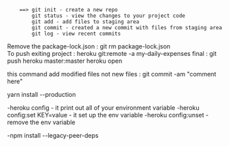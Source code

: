 
        ==> git init - create a new repo
            git status - view the changes to your project code 
            git add - add files to staging area
            git commit - created a new commit with files from staging area
            git log - view recent commits



Remove the package-lock.json : git rm package-lock.json  
To push exiting project  : heroku git:remote -a my-daily-expenses 
final : git push heroku master:master
heroku open

this command add modified files not new files : git commit -am "comment here"


yarn install --production



-heroku config - it print out all of your environment variable
		-heroku config:set KEY=value - it set up the env variable
		-heroku config:unset - remove the env variable	


-npm install --legacy-peer-deps